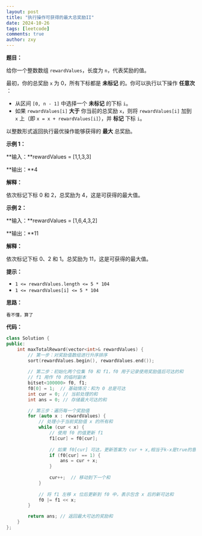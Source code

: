 ```yaml
---
layout: post
title: "执行操作可获得的最大总奖励II"
date: 2024-10-26
tags: [leetcode]
comments: true
author: zxy
---
```


**题目：**

给你一个整数数组 `rewardValues`，长度为 `n`，代表奖励的值。

最初，你的总奖励 `x` 为 0，所有下标都是 **未标记** 的。你可以执行以下操作 **任意次** ：

- 从区间 `[0, n - 1]` 中选择一个 **未标记** 的下标 `i`。
- 如果 `rewardValues[i]` **大于** 你当前的总奖励 `x`，则将 `rewardValues[i]` 加到 `x` 上（即 `x = x + rewardValues[i]`），并 **标记** 下标 `i`。

以整数形式返回执行最优操作能够获得的 **最大** 总奖励。

**示例 1：**

**输入：**rewardValues = [1,1,3,3]

**输出：**4

**解释：**

依次标记下标 0 和 2，总奖励为 4，这是可获得的最大值。

**示例 2：**

**输入：**rewardValues = [1,6,4,3,2]

**输出：**11

**解释：**

依次标记下标 0、2 和 1。总奖励为 11，这是可获得的最大值。

**提示：**

- `1 <= rewardValues.length <= 5 * 104`
- `1 <= rewardValues[i] <= 5 * 104`

**思路：**

```
看不懂，算了
```

**代码：**

```cpp
class Solution {
public:
    int maxTotalReward(vector<int>& rewardValues) {
        // 第一步：对奖励值数组进行升序排序
        sort(rewardValues.begin(), rewardValues.end());
        
        // 第二步：初始化两个位集 f0 和 f1，f0 用于记录使用奖励值后可达的和
        // f1 用作 f0 的临时副本
        bitset<100000> f0, f1;
        f0[0] = 1;  // 基础情况：和为 0 总是可达
        int cur = 0; // 当前处理的和
        int ans = 0; // 存储最大可达的和

        // 第三步：遍历每一个奖励值
        for (auto x : rewardValues) {
            // 处理小于当前奖励值 x 的所有和
            while (cur < x) {
                // 使用 f0 的值更新 f1
                f1[cur] = f0[cur];
                
                // 如果 f0[cur] 可达，更新答案为 cur + x,相当于k-x是true的意思
                if (f0[cur] == 1) {
                    ans = cur + x;
                }
                
                cur++;  // 移动到下一个和
            }
            
            // 将 f1 左移 x 位后更新到 f0 中，表示包含 x 后的新可达和
            f0 |= f1 << x;
        }

        return ans; // 返回最大可达的奖励和
    }
};
```



